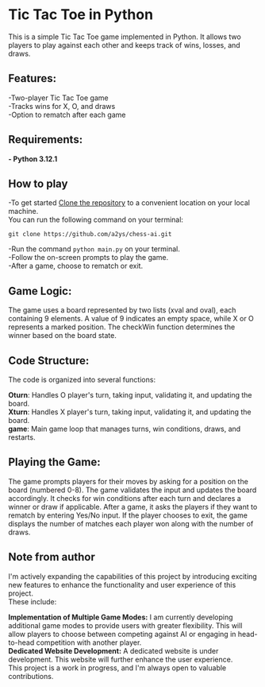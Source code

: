 # Tic Tac Toe in Python

This is a simple Tic Tac Toe game implemented in Python. It allows two players to play against each other and keeps track of wins, losses, and draws.

## Features:

-Two-player Tic Tac Toe game <br/>
-Tracks wins for X, O, and draws <br/>
-Option to rematch after each game <br/>

## Requirements:

**- Python 3.12.1**

## How to play

-To get started [Clone the repository](https://github.com/git-guides/git-clone) to a convenient location on your local machine. <br/>
You can run the following command on your terminal:

```shell
git clone https://github.com/a2ys/chess-ai.git
```
-Run the command `python main.py`  on your terminal.<br/>
-Follow the on-screen prompts to play the game.<br/>
-After a game, choose to rematch or exit.<br/>

## Game Logic:

The game uses a board represented by two lists (xval and oval), each containing 9 elements. A value of 9 indicates an empty space, while X or O represents a marked position. The checkWin function determines the winner based on the board state.

## Code Structure:

The code is organized into several functions:

**Oturn**: Handles O player's turn, taking input, validating it, and updating the board. <br/>
**Xturn**: Handles X player's turn, taking input, validating it, and updating the board. <br/>
**game**: Main game loop that manages turns, win conditions, draws, and restarts.

## Playing the Game:

The game prompts players for their moves by asking for a position on the board (numbered 0-8). The game validates the input and updates the board accordingly. It checks for win conditions after each turn and declares a winner or draw if applicable. After a game, it asks the players if they want to rematch by entering Yes/No input. If the player chooses to exit, the game displays the number of matches each player won along with the number of draws.

## Note from author
I'm actively expanding the capabilities of this project by introducing exciting new features to enhance the functionality and user experience of this project.<br/>
These include:

**Implementation of Multiple Game Modes:** I am currently developing additional game modes to provide users with greater flexibility. This will allow players to choose between competing against AI or engaging in head-to-head competition with another player.<br/>
**Dedicated Website Development:** A dedicated website is under development. This website will further enhance the user experience.
<br/>
This project is a work in progress, and I'm always open to valuable contributions.
